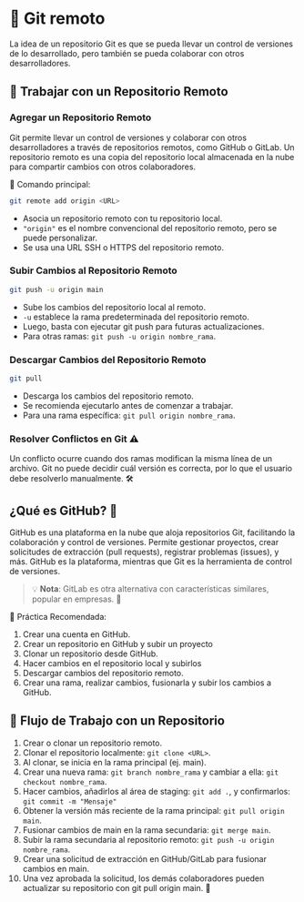# 🌟 Git remoto

La idea de un repositorio Git es que se pueda llevar un control de versiones de lo desarrollado, pero también se pueda colaborar con otros desarrolladores.

## 🚀 Trabajar con un Repositorio Remoto

### Agregar un Repositorio Remoto

Git permite llevar un control de versiones y colaborar con otros desarrolladores a través de repositorios remotos, como GitHub o GitLab. Un repositorio remoto es una copia del repositorio local almacenada en la nube para compartir cambios con otros colaboradores.

📌 Comando principal:

```bash
git remote add origin <URL>
```

- Asocia un repositorio remoto con tu repositorio local.
- `"origin"` es el nombre convencional del repositorio remoto, pero se puede personalizar.
- Se usa una URL SSH o HTTPS del repositorio remoto.

### Subir Cambios al Repositorio Remoto

```bash
git push -u origin main
```

- Sube los cambios del repositorio local al remoto.
- `-u` establece la rama predeterminada del repositorio remoto.
- Luego, basta con ejecutar git push para futuras actualizaciones.
- Para otras ramas: `git push -u origin nombre_rama`.

### Descargar Cambios del Repositorio Remoto

```bash
git pull
```

- Descarga los cambios del repositorio remoto.
- Se recomienda ejecutarlo antes de comenzar a trabajar.
- Para una rama específica: `git pull origin nombre_rama`.

### Resolver Conflictos en Git ⚠️

Un conflicto ocurre cuando dos ramas modifican la misma línea de un archivo. Git no puede decidir cuál versión es correcta, por lo que el usuario debe resolverlo manualmente. 🛠️

## ¿Qué es GitHub? 🐙

GitHub es una plataforma en la nube que aloja repositorios Git, facilitando la colaboración y control de versiones. Permite gestionar proyectos, crear solicitudes de extracción (pull requests), registrar problemas (issues), y más. GitHub es la plataforma, mientras que Git es la herramienta de control de versiones.

>💡 **Nota**: GitLab es otra alternativa con características similares, popular en empresas. 🏢

🎯 Práctica Recomendada:

1. Crear una cuenta en GitHub.
2. Crear un repositorio en GitHub y subir un proyecto
3. Clonar un repositorio desde GitHub.
4. Hacer cambios en el repositorio local y subirlos
5. Descargar cambios del repositorio remoto.
6. Crear una rama, realizar cambios, fusionarla y subir los cambios a GitHub.

## 🔄 Flujo de Trabajo con un Repositorio

1. Crear o clonar un repositorio remoto.
2. Clonar el repositorio localmente: `git clone <URL>`.
3. Al clonar, se inicia en la rama principal (ej. main).
4. Crear una nueva rama: `git branch nombre_rama` y cambiar a ella: `git checkout nombre_rama`.
5. Hacer cambios, añadirlos al área de staging: `git add .`, y confirmarlos: `git commit -m "Mensaje"`
6. Obtener la versión más reciente de la rama principal: `git pull origin main`.
7. Fusionar cambios de main en la rama secundaria: `git merge main`.
8. Subir la rama secundaria al repositorio remoto: `git push -u origin nombre_rama`.
9. Crear una solicitud de extracción en GitHub/GitLab para fusionar cambios en main.
10. Una vez aprobada la solicitud, los demás colaboradores pueden actualizar su repositorio con git pull origin main. 🔄
